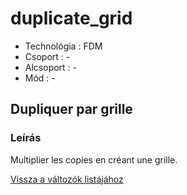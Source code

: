 # duplicate\_grid

* Technológia : FDM
* Csoport : -
* Alcsoport : -
* Mód : -

## Dupliquer par grille

### Leírás

Multiplier les copies en créant une grille.

[Vissza a változók listájához](/)

